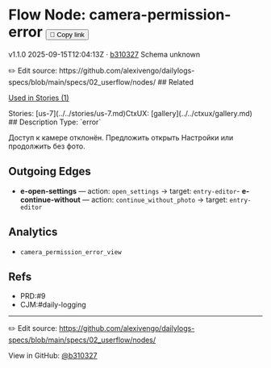 
# Flow Node: camera-permission-error <button class="copy-link" aria-label="Copy page link" onclick="window.spechubCopyLink && window.spechubCopyLink()">🔗 Copy link</button>

<p class="badges">
  <span class="badge version">v1.1.0</span>
  <span class="badge build">2025-09-15T12:04:13Z · <a href="https://github.com/alexivengo/dailylogs-specs/commits/main" target="_blank" rel="noopener" class="sha">b310327</a></span>
  <span class="badge schema unknown">Schema unknown</span>
</p>
✏️ Edit source: https://github.com/alexivengo/dailylogs-specs/blob/main/specs/02_userflow/nodes/
## Related
<p>
  <span class="chip">
    <a href="../stories/index.md#?flow=camera-permission-error">Used in Stories (1)</a>
  </span>
</p>
Stories:
<span class="chip">[us-7](../../stories/us-7.md)</span>CtxUX:
<span class="chip">[gallery](../../ctxux/gallery.md)</span>
## Description
Type: `error`

Доступ к камере отклонён. Предложить открыть Настройки или продолжить без фото.



## Outgoing Edges
- **e-open-settings** — action: `open_settings` → target: `entry-editor`- **e-continue-without** — action: `continue_without_photo` → target: `entry-editor`

## Analytics
- `camera_permission_error_view`

## Refs
- PRD:#9
- CJM:#daily-logging

---
✏️ Edit source: https://github.com/alexivengo/dailylogs-specs/blob/main/specs/02_userflow/nodes/

<p class="page-meta">
  View in GitHub: <a href="https://github.com/alexivengo/dailylogs-specs/commit/b310327" target="_blank" rel="noopener">@b310327</a></p>
